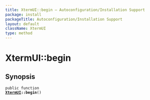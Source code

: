 ```yaml
---
title: XtermUI::begin — Autoconfiguration/Installation Support
package: install
packageTitle: Autoconfiguration/Installation Support
layout: default
className: XtermUI
type: method
---
```


# XtermUI::begin

## Synopsis

<code>public function <b><a href="XtermUI">XtermUI</a>::begin</b>()</code>

